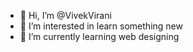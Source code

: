 - 👋 Hi, I’m @VivekVirani
- 👀 I’m interested in learn something new
- 🌱 I’m currently learning web designing

<!---
VivekVirani/VivekVirani is a ✨ special ✨ repository because its `README.md` (this file) appears on your GitHub profile.
You can click the Preview link to take a look at your changes.
--->

